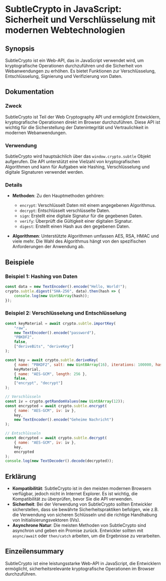 <!--
Meta Description: # SubtleCrypto in JavaScript: Sicherheit und Verschlüsselung mit modernen Webtechnologien ## Synopsis SubtleCrypto ist ein Web-API, das in JavaScript ...
Meta Keywords: die, und, von, subtlecrypto, crypto
-->

# SubtleCrypto in JavaScript: Sicherheit und Verschlüsselung mit modernen Webtechnologien

## Synopsis
SubtleCrypto ist ein Web-API, das in JavaScript verwendet wird, um kryptografische Operationen durchzuführen und die Sicherheit von Webanwendungen zu erhöhen. Es bietet Funktionen zur Verschlüsselung, Entschlüsselung, Signierung und Verifizierung von Daten.

## Dokumentation

### Zweck
SubtleCrypto ist Teil der Web Cryptography API und ermöglicht Entwicklern, kryptografische Operationen direkt im Browser durchzuführen. Diese API ist wichtig für die Sicherstellung der Datenintegrität und Vertraulichkeit in modernen Webanwendungen.

### Verwendung
SubtleCrypto wird hauptsächlich über das `window.crypto.subtle` Objekt aufgerufen. Die API unterstützt eine Vielzahl von kryptografischen Algorithmen und kann für Aufgaben wie Hashing, Verschlüsselung und digitale Signaturen verwendet werden.

### Details
- **Methoden**: Zu den Hauptmethoden gehören:
  - `encrypt`: Verschlüsselt Daten mit einem angegebenen Algorithmus.
  - `decrypt`: Entschlüsselt verschlüsselte Daten.
  - `sign`: Erstellt eine digitale Signatur für die gegebenen Daten.
  - `verify`: Überprüft die Gültigkeit einer digitalen Signatur.
  - `digest`: Erstellt einen Hash aus den gegebenen Daten.

- **Algorithmen**: Unterstützte Algorithmen umfassen AES, RSA, HMAC und viele mehr. Die Wahl des Algorithmus hängt von den spezifischen Anforderungen der Anwendung ab.

## Beispiele

### Beispiel 1: Hashing von Daten
```javascript
const data = new TextEncoder().encode("Hello, World!");
crypto.subtle.digest("SHA-256", data).then(hash => {
    console.log(new Uint8Array(hash));
});
```

### Beispiel 2: Verschlüsselung und Entschlüsselung
```javascript
const keyMaterial = await crypto.subtle.importKey(
    "raw",
    new TextEncoder().encode("password"),
    "PBKDF2",
    false,
    ["deriveBits", "deriveKey"]
);

const key = await crypto.subtle.deriveKey(
    { name: "PBKDF2", salt: new Uint8Array(16), iterations: 100000, hash: "SHA-256" },
    keyMaterial,
    { name: "AES-GCM", length: 256 },
    false,
    ["encrypt", "decrypt"]
);

// Verschlüsseln
const iv = crypto.getRandomValues(new Uint8Array(12));
const encrypted = await crypto.subtle.encrypt(
    { name: "AES-GCM", iv: iv },
    key,
    new TextEncoder().encode("Geheime Nachricht")
);

// Entschlüsseln
const decrypted = await crypto.subtle.decrypt(
    { name: "AES-GCM", iv: iv },
    key,
    encrypted
);
console.log(new TextDecoder().decode(decrypted));
```

## Erklärung
- **Kompatibilität**: SubtleCrypto ist in den meisten modernen Browsern verfügbar, jedoch nicht in Internet Explorer. Es ist wichtig, die Kompatibilität zu überprüfen, bevor Sie die API verwenden.
- **Sicherheit**: Bei der Verwendung von SubtleCrypto sollten Entwickler sicherstellen, dass sie bewährte Sicherheitspraktiken befolgen, wie z.B. die Verwendung von sicheren Schlüsseln und die richtige Handhabung von Initialisierungsvektoren (IVs).
- **Asynchrone Natur**: Die meisten Methoden von SubtleCrypto sind asynchron und geben ein Promise zurück. Entwickler sollten mit `async/await` oder `then/catch` arbeiten, um die Ergebnisse zu verarbeiten.

## Einzeilensummary
SubtleCrypto ist eine leistungsstarke Web-API in JavaScript, die Entwicklern ermöglicht, sicherheitsrelevante kryptografische Operationen im Browser durchzuführen.